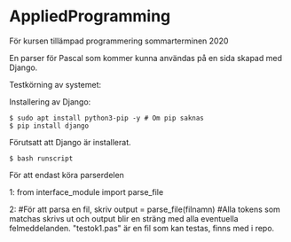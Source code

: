 # AppliedProgramming
För kursen tillämpad programmering sommarterminen 2020

En parser för Pascal som kommer kunna användas på en sida skapad med Django.

Testkörning av systemet:

Installering av Django:
```
$ sudo apt install python3-pip -y # Om pip saknas
$ pip install django
```

Förutsatt att Django är installerat.
```
$ bash runscript
```

För att endast köra parserdelen

1: from interface_module import parse_file

2: #För att parsa en fil, skriv output = parse_file(filnamn)
   #Alla tokens som matchas skrivs ut och output blir en sträng med alla eventuella felmeddelanden. "testok1.pas" är en fil som kan testas, finns med i repo.
